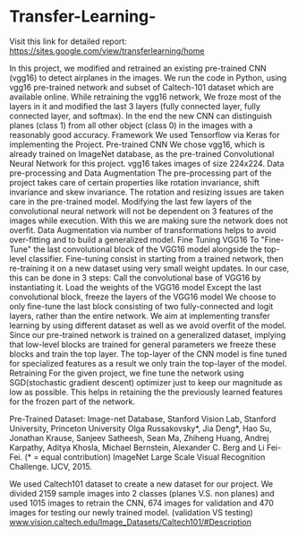 # Transfer-Learning-

Visit this link for detailed report:
https://sites.google.com/view/transferlearning/home

In this project, we modified and retrained an existing pre-trained CNN (vgg16) to detect airplanes in the images. We run the code in Python, using vgg16 pre-trained network and subset of Caltech-101 dataset which are available online. While retraining the vgg16 network, We froze most of the layers in it and modified the last 3 layers (fully connected layer, fully connected layer, and softmax). In the end the new CNN can distinguish planes (class 1) from all other object (class 0) in the images with a reasonably good accuracy.
Framework
We used Tensorflow via Keras for implementing the Project. 
Pre-trained CNN
We chose vgg16, which is already trained on ImageNet database,  as the pre-trained Convolutional Neural Network  for this project. vgg16 takes images of size 224x224.
Data pre-processing and Data Augmentation
The pre-processing part of the project takes care of certain properties like rotation invariance, shift invariance and skew invariance. The rotation and resizing issues are taken care in the pre-trained model. Modifying the last few layers of the convolutional neural network will not be dependent on 3 features of the images while execution. With this we are making sure the network does not overfit.
Data Augmentation via number of transformations helps to avoid over-fitting and to build a generalized model.
Fine Tuning VGG16 
To "Fine-Tune" the last convolutional block of the VGG16 model alongside the top-level classifier. Fine-tuning consist in starting from a trained network, then re-training it on a new dataset using very small weight updates. In our case, this can be done in 3 steps:
Call the convolutional base of VGG16 by instantiating it.
Load the weights of the VGG16 model 
Except the last convolutional block, freeze the layers of the VGG16 model
We choose to only fine-tune the last block consisting of two fully-connected and logit layers, rather than the entire network. We aim at implementing transfer learning by using different dataset as well as we avoid overfit of the model.  Since our pre-trained network is trained on a generalized dataset, implying that low-level blocks are trained for general parameters we freeze these blocks and train the top layer.  The top-layer of  the CNN model is fine tuned for specialized features as a result we only train the top-layer of the model. 
Retraining
For the given project, we fine tune the network using SGD(stochastic gradient descent) optimizer just to keep our magnitude as low as possible. This helps in retaining the  the previously learned features for the frozen part of the network.


Pre-Trained Dataset:
Image-net Database, Stanford Vision Lab, Stanford University, Princeton University 
Olga Russakovsky*, Jia Deng*, Hao Su, Jonathan Krause, Sanjeev Satheesh, Sean Ma, Zhiheng Huang, Andrej Karpathy, Aditya Khosla, Michael Bernstein, Alexander C. Berg and Li Fei-Fei. (* = equal contribution) ImageNet Large Scale Visual Recognition Challenge. IJCV, 2015.

We used Caltech101 dataset to create a new dataset for our project. We divided 2159 sample images into 2 classes (planes V.S. non planes) and used 1015 images to retrain the CNN, 674 images for validation and 470 images for testing our newly trained model. (validation VS testing)
www.vision.caltech.edu/Image_Datasets/Caltech101/#Description
